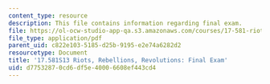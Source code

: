 ```yaml
---
content_type: resource
description: This file contains information regarding final exam.
file: https://ol-ocw-studio-app-qa.s3.amazonaws.com/courses/17-581-riots-rebellions-revolutions-spring-2013/d77532870cd6df5e40006608ef443cd4_MIT17_581S13_FinalExam.pdf
file_type: application/pdf
parent_uid: c822e103-5185-d25b-9195-e2e74a6282d2
resourcetype: Document
title: '17.581S13 Riots, Rebellions, Revolutions: Final Exam'
uid: d7753287-0cd6-df5e-4000-6608ef443cd4
---
```

